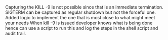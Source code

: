 Capturing the KILL -9 is not possible since that is an immediate termination. 
SIGTERM can be captured as regular shutdown but not the forceful one. 
Added logic to implement the one that is most close to what might meet your needs
When kill -9 is issued developer knows what is being done hence can use a script to run this and log the 
steps in the shell script and audit trail.
